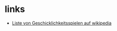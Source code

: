 # links

* [Liste von Geschicklichkeitsspielen auf wikipedia](https://de.wikipedia.org/wiki/Geschicklichkeitsspiel)
